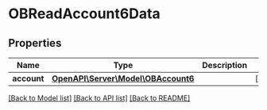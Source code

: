 # OBReadAccount6Data

## Properties
Name | Type | Description | Notes
------------ | ------------- | ------------- | -------------
**account** | [**OpenAPI\Server\Model\OBAccount6**](OBAccount6.md) |  | [optional] 

[[Back to Model list]](../README.md#documentation-for-models) [[Back to API list]](../README.md#documentation-for-api-endpoints) [[Back to README]](../README.md)



